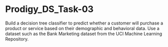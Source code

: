 # Prodigy_DS_Task-03
Build a decision tree classifier to predict whether a customer will purchase a product or service based on their demographic and behavioral data. Use a dataset such as the Bank Marketing dataset from the UCI Machine Learning Repository.
